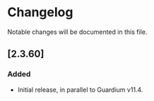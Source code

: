 # Changelog
Notable changes will be documented in this file.

 

## [2.3.60]

### Added
- Initial release, in parallel to Guardium v11.4.



